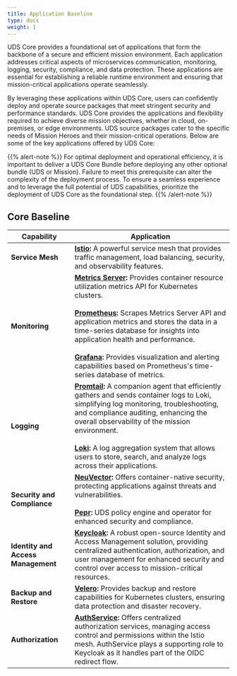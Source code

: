 ```yaml
---
title: Application Baseline
type: docs
weight: 1
---
```


UDS Core provides a foundational set of applications that form the backbone of a secure and efficient mission environment. Each application addresses critical aspects of microservices communication, monitoring, logging, security, compliance, and data protection. These applications are essential for establishing a reliable runtime environment and ensuring that mission-critical applications operate seamlessly.

By leveraging these applications within UDS Core, users can confidently deploy and operate source packages that meet stringent security and performance standards. UDS Core provides the applications and flexibility required to achieve diverse mission objectives, whether in cloud, on-premises, or edge environments. UDS source packages cater to the specific needs of Mission Heroes and their mission-critical operations. Below are some of the key applications offered by UDS Core:

{{% alert-note %}}
For optimal deployment and operational efficiency, it is important to deliver a UDS Core Bundle before deploying any other optional bundle (UDS or Mission). Failure to meet this prerequisite can alter the complexity of the deployment process. To ensure a seamless experience and to leverage the full potential of UDS capabilities, prioritize the deployment of UDS Core as the foundational step.
{{% /alert-note %}}

## Core Baseline

| **Capability**                     | **Application**                                                                                                                                                                                                                                                                                                                                       |
| ---------------------------------- | ----------------------------------------------------------------------------------------------------------------------------------------------------------------------------------------------------------------------------------------------------------------------------------------------------------------------------------------------------- |
| **Service Mesh**                   | **[Istio](https://istio.io/):** A powerful service mesh that provides traffic management, load balancing, security, and observability features.                                                                                                                                                                                                                       |
| **Monitoring**                     | **[Metrics Server](https://kubernetes-sigs.github.io/metrics-server/):** Provides container resource utilization metrics API for Kubernetes clusters.<br><br>**[Prometheus](https://prometheus.io/):** Scrapes Metrics Server API and application metrics and stores the data in a time-series database for insights into application health and performance.<br><br> **[Grafana](https://grafana.com/grafana/):** Provides visualization and alerting capabilities based on Prometheus's time-series database of metrics. |
| **Logging**                        | **[Promtail](https://grafana.com/docs/loki/latest/send-data/promtail/):** A companion agent that efficiently gathers and sends container logs to Loki, simplifying log monitoring, troubleshooting, and compliance auditing, enhancing the overall observability of the mission environment.<br><br> **[Loki](https://grafana.com/docs/loki/latest/):** A log aggregation system that allows users to store, search, and analyze logs across their applications. |
| **Security and Compliance**        | **[NeuVector](https://open-docs.neuvector.com/):** Offers container-native security, protecting applications against threats and vulnerabilities.<br><br> **[Pepr](https://pepr.dev/):** UDS policy engine and operator for enhanced security and compliance.|
| **Identity and Access Management** | **[Keycloak](https://www.keycloak.org/):** A robust open-source Identity and Access Management solution, providing centralized authentication, authorization, and user management for enhanced security and control over access to mission-critical resources.|
| **Backup and Restore**             | **[Velero](https://velero.io/):** Provides backup and restore capabilities for Kubernetes clusters, ensuring data protection and disaster recovery.|
| **Authorization**                  | **[AuthService](https://github.com/istio-ecosystem/authservice):** Offers centralized authorization services, managing access control and permissions within the Istio mesh. AuthService plays a supporting role to Keycloak as it handles part of the OIDC redirect flow.|
